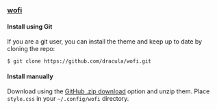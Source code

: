 ### [wofi](https://hg.sr.ht/~scoopta/wofi)

#### Install using Git

If you are a git user, you can install the theme and keep up to date by cloning the repo:

    $ git clone https://github.com/dracula/wofi.git

#### Install manually

Download using the [GitHub .zip download](https://github.com/dracula/wofi/archive/master.zip) option and unzip them.
Place `style.css` in your `~/.config/wofi` directory.

